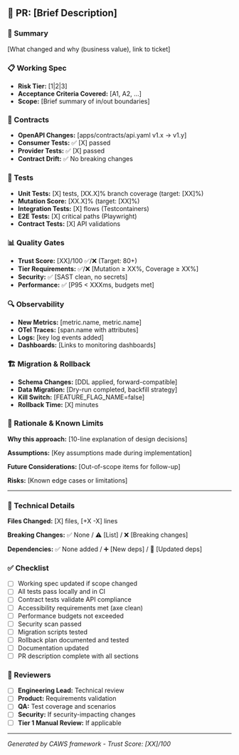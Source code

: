 ## 🚀 PR: [Brief Description]

### 🎯 Summary
[What changed and why (business value), link to ticket]

### 📋 Working Spec
- **Risk Tier:** [1|2|3]
- **Acceptance Criteria Covered:** [A1, A2, ...]
- **Scope:** [Brief summary of in/out boundaries]

### 🔗 Contracts
- **OpenAPI Changes:** [apps/contracts/api.yaml v1.x → v1.y]
- **Consumer Tests:** ✅ [X] passed
- **Provider Tests:** ✅ [X] passed
- **Contract Drift:** ✅ No breaking changes

### 🧪 Tests
- **Unit Tests:** [X] tests, [XX.X]% branch coverage (target: [XX]%)
- **Mutation Score:** [XX.X]% (target: [XX]%)
- **Integration Tests:** [X] flows (Testcontainers)
- **E2E Tests:** [X] critical paths (Playwright)
- **Contract Tests:** [X] API validations

### 📊 Quality Gates
- **Trust Score:** [XX]/100 ✅/❌ (Target: 80+)
- **Tier Requirements:** ✅/❌ [Mutation ≥ XX%, Coverage ≥ XX%]
- **Security:** ✅ [SAST clean, no secrets]
- **Performance:** ✅ [P95 < XXXms, budgets met]

### 🔍 Observability
- **New Metrics:** [metric.name, metric.name]
- **OTel Traces:** [span.name with attributes]
- **Logs:** [key log events added]
- **Dashboards:** [Links to monitoring dashboards]

### 🏗️ Migration & Rollback
- **Schema Changes:** [DDL applied, forward-compatible]
- **Data Migration:** [Dry-run completed, backfill strategy]
- **Kill Switch:** [FEATURE_FLAG_NAME=false]
- **Rollback Time:** [X] minutes

### 🤔 Rationale & Known Limits
**Why this approach:** [10-line explanation of design decisions]

**Assumptions:** [Key assumptions made during implementation]

**Future Considerations:** [Out-of-scope items for follow-up]

**Risks:** [Known edge cases or limitations]

---

### 🔬 Technical Details
**Files Changed:** [X] files, [+X -X] lines

**Breaking Changes:** ✅ None / ⚠️ [List] / ❌ [Breaking changes]

**Dependencies:** ✅ None added / ➕ [New deps] / 🔄 [Updated deps]

### ✅ Checklist
- [ ] Working spec updated if scope changed
- [ ] All tests pass locally and in CI
- [ ] Contract tests validate API compliance
- [ ] Accessibility requirements met (axe clean)
- [ ] Performance budgets not exceeded
- [ ] Security scan passed
- [ ] Migration scripts tested
- [ ] Rollback plan documented and tested
- [ ] Documentation updated
- [ ] PR description complete with all sections

### 👥 Reviewers
- [ ] **Engineering Lead:** Technical review
- [ ] **Product:** Requirements validation
- [ ] **QA:** Test coverage and scenarios
- [ ] **Security:** If security-impacting changes
- [ ] **Tier 1 Manual Review:** If applicable

---

*Generated by CAWS framework - Trust Score: [XX]/100*

